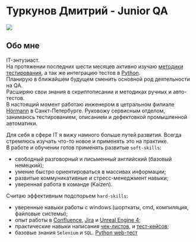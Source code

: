 Туркунов Дмитрий - Junior QA
====
[<img src="https://img.shields.io/badge/Telegram-2CA5E0?style=for-the-badge&logo=telegram&logoColor=white"/>](https://t.me/Shaun4tv)

Обо мне
----
IT-энтузиаст. <br>
На протяжении последних шести месяцев активно изучаю [методики тестирования](https://github.com/rexfort9/portfolio_QA/blob/main/%D0%A1%D0%B5%D1%80%D1%82%D0%B8%D1%84%D0%B8%D0%BA%D0%B0%D1%82_%D0%A2%D0%B5%D1%81%D1%82%D0%B8%D1%80%D0%BE%D0%B2%D0%B0%D0%BD%D0%B8%D0%B5%20%D0%9F%D0%9E_.pdf), а так же интеграцию тестов в [Python](https://github.com/rexfort9/portfolio_QA/blob/main/certificate_Python.pdf).<br>
Планирую в ближайшем будущем сменить основной род деятельности на QA.<br>
Расширяю свои знания в скриптописании и методиках ручных и авто-тестов.<br>
В настоящий момент работаю инженером в цетральном филиале [Hörmann](https://hoermann.ru) в Санкт-Петербурге.
Руковожу сервисным отделом, занимаюсь тестированием, описанием и дефектовкой промышленной автоматики.<br>

Для себя в сфере IT я вижу намного больше путей развития. Всегда стремлюсь изучать что-то новое и применять это на практике.<br>
В работе и обучении готов применять развитые `soft-skills`:
- свободный разговорный и письменный английский (базовый немецкий);
- умение быстро ориентироваться в массивах информации; 
- развитые коммуникативные и стресс-менеджмент навыки;
- уверенная работа в команде (Kaizen).

Считаю эффективным подспорьем `hard-skills`:
- уверенные навыки работы с windows (шорткаты, cmd, компиляция, файловые системы); 
- опыт работы в [Confluence](https://fon9.atlassian.net/wiki/spaces/PS/pages/24412161), [Jira](https://trello.com/b/ua1bwqzA/shades-of-justice) и [Unreal Engine 4](https://github.com/rexfort9/Turkunov_DE_0512);
- практические навыки написания [чек-листов](https://github.com/rexfort9/portfolio_QA/blob/main/%D0%A7%D0%B5%D0%BA-%D0%BB%D0%B8%D1%81%D1%82%20%E2%80%9CTEAMLEAD%E2%80%9D.pdf), и [тест-кейсов](https://github.com/rexfort9/portfolio_QA/blob/main/%D0%A7%D0%B5%D0%BA-%D0%BB%D0%B8%D1%81%D1%82%20%E2%80%9CTEAMLEAD%E2%80%9D.pdf);
- базовые знания `Selenium` и `SQL`.
[Python web-тест](https://github.com/rexfort9/Testtask_search)

